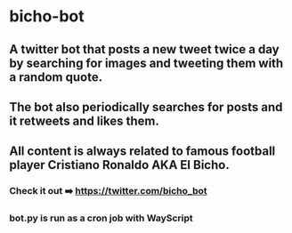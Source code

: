 # bicho-bot
## A twitter bot that posts a new tweet twice a day by searching for images and tweeting them with a random quote.
## The bot also periodically searches for posts and it retweets and likes them. 
## All content is always related to famous football player Cristiano Ronaldo AKA El Bicho.


### Check it out ➡️ https://twitter.com/bicho_bot


### bot.py is run as a cron job with WayScript

